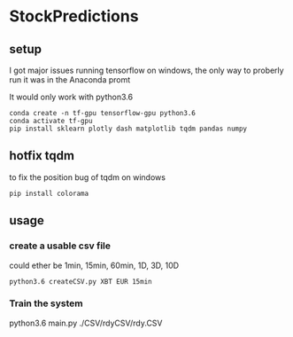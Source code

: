 # StockPredictions

## setup
I got major issues running tensorflow on windows, the only way to proberly run it
was in the Anaconda promt

It would only work with python3.6
```
conda create -n tf-gpu tensorflow-gpu python3.6
conda activate tf-gpu
pip install sklearn plotly dash matplotlib tqdm pandas numpy
```

## hotfix tqdm
to fix the position bug of tqdm on windows
```
pip install colorama
```

## usage
### create a usable csv file
could ether be
1min, 15min, 60min, 1D, 3D, 10D
```
python3.6 createCSV.py XBT EUR 15min
```
### Train the system
python3.6 main.py ./CSV/rdyCSV/rdy.CSV
